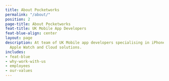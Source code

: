 ```yaml
---
title: About Pocketworks
permalink: "/about/"
position: 2
page-title: About Pocketworks
feat-title: UK Mobile App Developers
feat-blue-align: center
layout: page
description: At team of UK Mobile app developers specialising in iPhone, Android,
  Apple Watch and Cloud solutions.
includes:
- feat-blue
- why-work-with-us
- employees
- our-values
---
```

